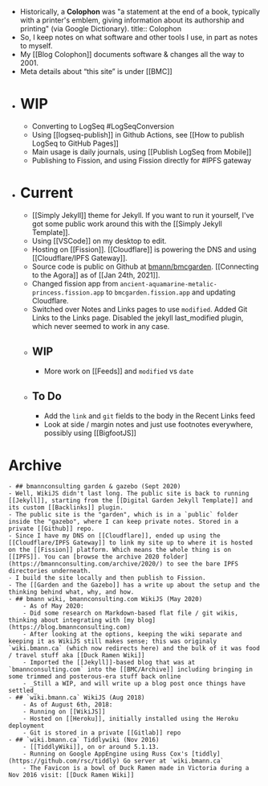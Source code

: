 - Historically, a **Colophon** was "a statement at the end of a book, typically with a printer's emblem, giving information about its authorship and printing" (via Google Dictionary).
  title:: Colophon
- So, I keep notes on what software and other tools I use, in part as notes to myself.
- My [[Blog Colophon]] documents software & changes all the way to 2001.
- Meta details about “this site” is under [[BMC]]
- # WIP
	- Converting to LogSeq #LogSeqConversion
	- Using [[logseq-publish]] in Github Actions, see [[How to publish LogSeq to GitHub Pages]]
	- Main usage is daily journals, using [[Publish LogSeq from Mobile]]
	- Publishing to Fission, and using Fission directly for #IPFS gateway
- # Current
	- [[Simply Jekyll]] theme for Jekyll. If you want to run it yourself, I've got some public work around this with the [[Simply Jekyll Template]].
	- Using [[VSCode]] on my desktop to edit.
	- Hosting on [[Fission]]. [[Cloudflare]] is powering the DNS and using [[Cloudflare/IPFS Gateway]].
	- Source code is public on Github at [bmann/bmcgarden](https://github.com/bmann/bmcgarden). [[Connecting to the Agora]] as of [[Jan 24th, 2021]].
	- Changed fission app from `ancient-aquamarine-metalic-princess.fission.app` to `bmcgarden.fission.app` and updating Cloudflare.
	- Switched over Notes and Links pages to use `modified`. Added Git Links to the Links page. Disabled the jekyll last_modified plugin, which never seemed to work in any case.
	- ## WIP
		- More work on [[Feeds]] and `modified` vs `date`
	- ## To Do
		- Add the `link` and `git` fields to the body in the Recent Links feed
		- Look at side / margin notes and just use footnotes everywhere, possibly using [[BigfootJS]]
# Archive
	- ## bmannconsulting garden & gazebo (Sept 2020)
	- Well, WikiJS didn't last long. The public site is back to running [[Jekyll]], starting from the [[Digital Garden Jekyll Template]] and its custom [[Backlinks]] plugin.
	- The public site is the "garden", which is in a `public` folder inside the "gazebo", where I can keep private notes. Stored in a private [[Github]] repo.
	- Since I have my DNS on [[Cloudflare]], ended up using the [[Cloudflare/IPFS Gateway]] to link my site up to where it is hosted on the [[Fission]] platform. Which means the whole thing is on [[IPFS]]. You can [browse the archive 2020 folder](https://bmannconsulting.com/archive/2020/) to see the bare IPFS directories underneath.
	- I build the site locally and then publish to Fission.
	- The [[Garden and the Gazebo]] has a write up about the setup and the thinking behind what, why, and how.
	- ## bmann wiki, bmannconsulting.com WikiJS (May 2020)
		- As of May 2020:
		- Did some research on Markdown-based flat file / git wikis, thinking about integrating with [my blog](https://blog.bmannconsulting.com)
		- After looking at the options, keeping the wiki separate and keeping it as WikiJS still makes sense; this was originaly `wiki.bmann.ca` (which now redirects here) and the bulk of it was food / travel stuff aka [[Duck Ramen Wiki]]
		- Imported the [[Jekyll]]-based blog that was at `bmannconsulting.com` into the [[BMC/Archive]] including bringing in some trimmed and posterous-era stuff back online
		- _Still a WIP, and will write up a blog post once things have settled_
	- ## `wiki.bmann.ca` WikiJS (Aug 2018)
		- As of August 6th, 2018:
		- Running on [[WikiJS]]
		- Hosted on [[Heroku]], initially installed using the Heroku deployment
		- Git is stored in a private [[Gitlab]] repo
	- ## `wiki.bmann.ca` Tiddlywiki (Nov 2016)
		- [[TiddlyWiki]], on or around 5.1.13.
		- Running on Google AppEngine using Russ Cox's [tiddly](https://github.com/rsc/tiddly) Go server at `wiki.bmann.ca`
		- The Favicon is a bowl of Duck Ramen made in Victoria during a Nov 2016 visit: [[Duck Ramen Wiki]]